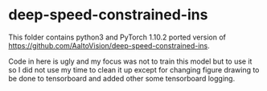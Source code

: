 # deep-speed-constrained-ins

This folder contains python3 and PyTorch 1.10.2 ported version of https://github.com/AaltoVision/deep-speed-constrained-ins.

Code in here is ugly and my focus was not to train this model but to use it so I did not use my time to clean it up except for changing figure drawing to be done to tensorboard and added other some tensorboard logging.

